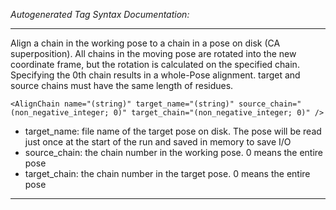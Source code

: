 _Autogenerated Tag Syntax Documentation:_

---
Align a chain in the working pose to a chain in a pose on disk (CA superposition). All chains in the moving pose are rotated into the new coordinate frame, but the rotation is calculated on the specified chain. Specifying the 0th chain results in a whole-Pose alignment. target and source chains must have the same length of residues.

```
<AlignChain name="(string)" target_name="(string)" source_chain="(non_negative_integer; 0)" target_chain="(non_negative_integer; 0)" />
```

-   target_name: file name of the target pose on disk. The pose will be read just once at the start of the run and saved in memory to save I/O
-   source_chain: the chain number in the working pose. 0 means the entire pose
-   target_chain: the chain number in the target pose. 0 means the entire pose

---
